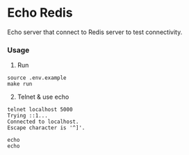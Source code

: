 # Echo Redis
Echo server that connect to Redis server to test connectivity.

### Usage
1. Run
```
source .env.example
make run
```

2. Telnet & use echo
```
telnet localhost 5000
Trying ::1...
Connected to localhost.
Escape character is '^]'.

echo
echo
```
